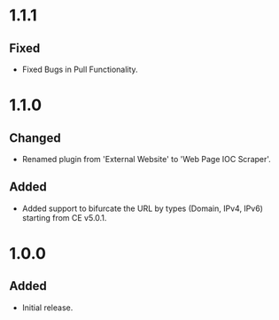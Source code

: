 # 1.1.1
## Fixed
- Fixed Bugs in Pull Functionality.

# 1.1.0
## Changed
- Renamed plugin from 'External Website' to 'Web Page IOC Scraper'.
## Added
- Added support to bifurcate the URL by types (Domain, IPv4, IPv6) starting from CE v5.0.1.

# 1.0.0
## Added
- Initial release.